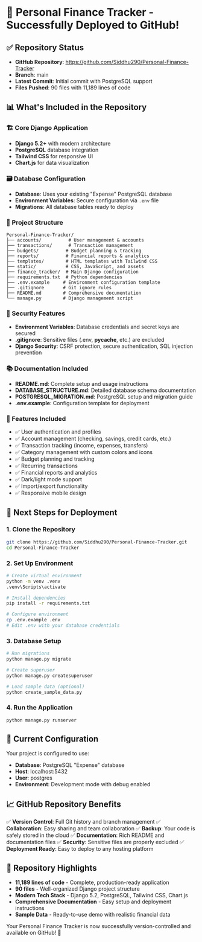 # 🚀 Personal Finance Tracker - Successfully Deployed to GitHub!

## ✅ Repository Status
- **GitHub Repository**: https://github.com/Siddhu290/Personal-Finance-Tracker
- **Branch**: main
- **Latest Commit**: Initial commit with PostgreSQL support
- **Files Pushed**: 90 files with 11,189 lines of code

## 📊 What's Included in the Repository

### 🏗️ Core Django Application
- **Django 5.2+** with modern architecture
- **PostgreSQL** database integration
- **Tailwind CSS** for responsive UI
- **Chart.js** for data visualization

### 🗃️ Database Configuration
- **Database**: Uses your existing "Expense" PostgreSQL database
- **Environment Variables**: Secure configuration via `.env` file
- **Migrations**: All database tables ready to deploy

### 📁 Project Structure
```
Personal-Finance-Tracker/
├── accounts/          # User management & accounts
├── transactions/      # Transaction management
├── budgets/          # Budget planning & tracking
├── reports/          # Financial reports & analytics
├── templates/        # HTML templates with Tailwind CSS
├── static/           # CSS, JavaScript, and assets
├── finance_tracker/  # Main Django configuration
├── requirements.txt  # Python dependencies
├── .env.example     # Environment configuration template
├── .gitignore       # Git ignore rules
├── README.md        # Comprehensive documentation
└── manage.py        # Django management script
```

### 🔐 Security Features
- **Environment Variables**: Database credentials and secret keys are secured
- **.gitignore**: Sensitive files (.env, __pycache__, etc.) are excluded
- **Django Security**: CSRF protection, secure authentication, SQL injection prevention

### 📚 Documentation Included
- **README.md**: Complete setup and usage instructions
- **DATABASE_STRUCTURE.md**: Detailed database schema documentation
- **POSTGRESQL_MIGRATION.md**: PostgreSQL setup and migration guide
- **.env.example**: Configuration template for deployment

### 🎯 Features Included
- ✅ User authentication and profiles
- ✅ Account management (checking, savings, credit cards, etc.)
- ✅ Transaction tracking (income, expenses, transfers)
- ✅ Category management with custom colors and icons
- ✅ Budget planning and tracking
- ✅ Recurring transactions
- ✅ Financial reports and analytics
- ✅ Dark/light mode support
- ✅ Import/export functionality
- ✅ Responsive mobile design

## 🚀 Next Steps for Deployment

### 1. Clone the Repository
```bash
git clone https://github.com/Siddhu290/Personal-Finance-Tracker.git
cd Personal-Finance-Tracker
```

### 2. Set Up Environment
```bash
# Create virtual environment
python -m venv .venv
.venv\Scripts\activate

# Install dependencies
pip install -r requirements.txt

# Configure environment
cp .env.example .env
# Edit .env with your database credentials
```

### 3. Database Setup
```bash
# Run migrations
python manage.py migrate

# Create superuser
python manage.py createsuperuser

# Load sample data (optional)
python create_sample_data.py
```

### 4. Run the Application
```bash
python manage.py runserver
```

## 🔧 Current Configuration

Your project is configured to use:
- **Database**: PostgreSQL "Expense" database
- **Host**: localhost:5432
- **User**: postgres
- **Environment**: Development mode with debug enabled

## 📈 GitHub Repository Benefits

✅ **Version Control**: Full Git history and branch management
✅ **Collaboration**: Easy sharing and team collaboration
✅ **Backup**: Your code is safely stored in the cloud
✅ **Documentation**: Rich README and documentation files
✅ **Security**: Sensitive files are properly excluded
✅ **Deployment Ready**: Easy to deploy to any hosting platform

## 🌟 Repository Highlights

- **11,189 lines of code** - Complete, production-ready application
- **90 files** - Well-organized Django project structure
- **Modern Tech Stack** - Django 5.2, PostgreSQL, Tailwind CSS, Chart.js
- **Comprehensive Documentation** - Easy setup and deployment instructions
- **Sample Data** - Ready-to-use demo with realistic financial data

Your Personal Finance Tracker is now successfully version-controlled and available on GitHub! 🎉
